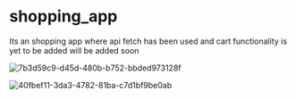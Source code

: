 # shopping_app
Its an shopping app where api fetch has been used and cart functionality is yet to be added will be added soon



 
 
 
![7b3d59c9-d45d-480b-b752-bbded973128f](https://user-images.githubusercontent.com/100327793/226994727-c8505701-733a-441e-8674-ad1ba7e2bfa6.jpg)


![40fbef11-3da3-4782-81ba-c7d1bf9be0ab](https://user-images.githubusercontent.com/100327793/226994778-c0e4d5c2-d615-4649-8e23-cc81d8a91704.jpg)
